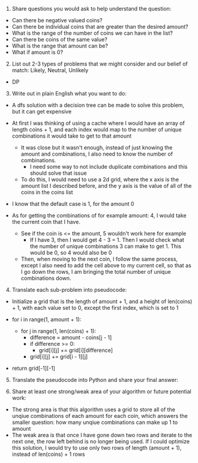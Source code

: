 1. Share questions you would ask to help understand the question:
- Can there be negative valued coins?
- Can there be individual coins that are greater than the desired amount? 
- What is the range of the number of coins we can have in the list?
- Can there be coins of the same value?
- What is the range that amount can be?
- What if amount is 0?

2. List out 2-3 types of problems that we might consider and our belief of match: Likely, Neutral, Unlikely
- DP 

3. Write out in plain English what you want to do: 
- A dfs solution with a decision tree can be made to solve this problem, but it can get expensive 
- At first I was thinking of using a cache where I would have an array of length coins + 1, and each index would map to the number of unique combinations it would take to get to that amount
  - It was close but it wasn't enough, instead of just knowing the amount and combinations, I also need to know the number of combinations. 
    - I need some way to not include duplicate combinations and this should solve that issue
  - To do this, I would need to use a 2d grid, where the x axis is the amount list I described before, and the y axis is the value of all of the coins in the coins list

- I know that the default case is 1, for the amount 0
- As for getting the combinations of for example amount: 4, I would take the current coin that I have. 
  - See if the coin is <= the amount, 5 wouldn't work here for example
    - If I have 3, then I would get 4 - 3 = 1. Then I would check what the number of unique combinations 3 can make to get 1. This would be 0, so 4 would also be 0
  - Then, when moving to the next coin, I follow the same process, except I also need to add the cell above to my current cell, so that as I go down the rows, I am bringing the total number of unique combinations down.  

4. Translate each sub-problem into pseudocode:
- Initialize a grid that is the length of amount + 1, and a height of len(coins) + 1, with each value set to 0, except the first index, which is set to 1

- for i in range(1, amount + 1):
  - for j in range(1, len(coins) + 1):
    - difference = amount - coins[j - 1]
    - if difference >= 0:
      - grid[i][j] += grid[i][difference]
    - grid[i][j] += grid[i - 1][j]

- return grid[-1][-1]

5. Translate the pseudocode into Python and share your final answer:
  <!-- class Solution:
    def change(self, amount: int, coins: List[int]) -> int:
        grid = []
        for i in range(len(coins) + 1):
            grid.append([0] * (amount + 1))
            grid[i][0] = 1
        
        for r in range(1, len(coins) + 1):
            for c in range(1, amount + 1):
                difference = c - coins[r - 1]
                if difference >= 0:
                    grid[r][c] += grid[r][difference]
                grid[r][c] += grid[r - 1][c]
        
        return grid[-1][-1] -->

6. Share at least one strong/weak area of your algorithm or future potential work:
- The strong area is that this algorithm uses a grid to store all of the unqiue combinations of each amount for each coin, which answers the smaller question: how many unqiue combinations can make up 1 to amount
- The weak area is that once I have gone down two rows and iterate to the next one, the row left behind is no longer being used. If I could optimize this solution, I would try to use only two rows of length (amount + 1), instead of len(coins) + 1 rows